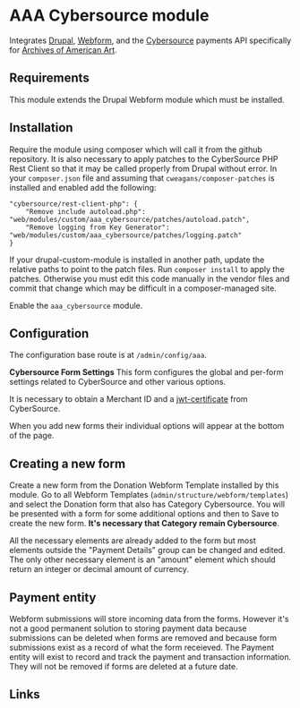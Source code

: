 # AAA Cybersource module
Integrates [Drupal](https://www.drupal.org/home), [Webform](https://www.drupal.org/project/webform), and the [Cybersource](https://www.cybersource.com/en-us.html) payments API specifically for [Archives of American Art](https://aaa.si.edu).

## Requirements
This module extends the Drupal Webform module which must be installed.

## Installation
Require the module using composer which will call it from the github repository. It is also necessary to apply patches to the CyberSource PHP Rest Client so that it may be called properly from Drupal without error. In your `composer.json` file and assuming that `cweagans/composer-patches` is installed and enabled add the following:
```
"cybersource/rest-client-php": {
    "Remove include autoload.php": "web/modules/custom/aaa_cybersource/patches/autoload.patch",
    "Remove logging from Key Generator": "web/modules/custom/aaa_cybersource/patches/logging.patch"
}
```
If your drupal-custom-module is installed in another path, update the relative paths to point to the patch files.
Run `composer install` to apply the patches.
Otherwise you must edit this code manually in the vendor files and commit that change which may be difficult in a composer-managed site.

Enable the `aaa_cybersource` module.

## Configuration
The configuration base route is at `/admin/config/aaa`.

**Cybersource Form Settings**
This form configures the global and per-form settings related to CyberSource and other various options.

It is necessary to obtain a Merchant ID and a [jwt-certificate][1] from CyberSource.

When you add new forms their individual options will appear at the bottom of the page.

## Creating a new form
Create a new form from the Donation Webform Template installed by this module. Go to all Webform Templates (`admin/structure/webform/templates`) and select the Donation form that also has Category Cybersource. You will be presented with a form for some additional options and then to Save to create the new form. **It's necessary that Category remain Cybersource**.

All the necessary elements are already added to the form but most elements outside the "Payment Details" group can be changed and edited. The only other necessary element is an "amount" element which should return an integer or decimal amount of currency.

## Payment entity
Webform submissions will store incoming data from the forms. However it's not a good permanent solution to storing payment data because submissions can be deleted when forms are removed and because form submissions exist as a record of what the form receieved. The Payment entity will exist to record and track the payment and transaction information. They will not be removed if forms are deleted at a future date.

## Links
[1]: https://developer.cybersource.com/docs/cybs/en-us/payouts/developer/all/rest/payouts/authentication/createCert.html "JWT Certificate"
